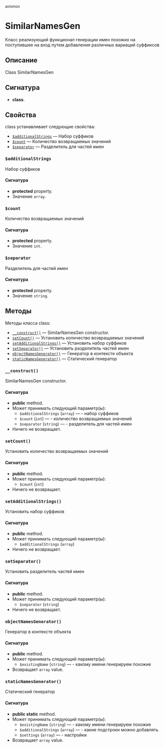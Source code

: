 <small>avtomon</small>

SimilarNamesGen
===============

Класс реализующий функционал генерации имен похожих на поступившее на вход
путем добавления различных вариаций суффиксов

Описание
-----------

Class SimilarNamesGen

Сигнатура
---------

- **class**.

Свойства
----------

class устанавливает следующие свойства:

- [`$additionalStrings`](#$additionalStrings) &mdash; Набор суффиков
- [`$count`](#$count) &mdash; Количество возвращаемых значений
- [`$separator`](#$separator) &mdash; Разделитель для частей имен

### `$additionalStrings` <a name="additionalStrings"></a>

Набор суффиков

#### Сигнатура

- **protected** property.
- Значение `array`.

### `$count` <a name="count"></a>

Количество возвращаемых значений

#### Сигнатура

- **protected** property.
- Значение `int`.

### `$separator` <a name="separator"></a>

Разделитель для частей имен

#### Сигнатура

- **protected** property.
- Значение `string`.

Методы
-------

Методы класса class:

- [`__construct()`](#__construct) &mdash; SimilarNamesGen constructor.
- [`setCount()`](#setCount) &mdash; Установить количество возвращаемых значений
- [`setAdditionalStrings()`](#setAdditionalStrings) &mdash; Установить набор суффиков
- [`setSeparator()`](#setSeparator) &mdash; Установить разделитель частей имен
- [`objectNamesGenerator()`](#objectNamesGenerator) &mdash; Генератор в контексте объекта
- [`staticNamesGenerator()`](#staticNamesGenerator) &mdash; Статический генератор

### `__construct()` <a name="__construct"></a>

SimilarNamesGen constructor.

#### Сигнатура

- **public** method.
- Может принимать следующий параметр(ы):
    - `$additionalStrings` (`array`) &mdash; - набор суффиков
    - `$count` (`int`) &mdash; - количество возвращаемых значений
    - `$separator` (`string`) &mdash; - разделитель для частей имен
- Ничего не возвращает.

### `setCount()` <a name="setCount"></a>

Установить количество возвращаемых значений

#### Сигнатура

- **public** method.
- Может принимать следующий параметр(ы):
    - `$count` (`int`)
- Ничего не возвращает.

### `setAdditionalStrings()` <a name="setAdditionalStrings"></a>

Установить набор суффиков

#### Сигнатура

- **public** method.
- Может принимать следующий параметр(ы):
    - `$additionalStrings` (`array`)
- Ничего не возвращает.

### `setSeparator()` <a name="setSeparator"></a>

Установить разделитель частей имен

#### Сигнатура

- **public** method.
- Может принимать следующий параметр(ы):
    - `$separator` (`string`)
- Ничего не возвращает.

### `objectNamesGenerator()` <a name="objectNamesGenerator"></a>

Генератор в контексте объекта

#### Сигнатура

- **public** method.
- Может принимать следующий параметр(ы):
    - `$existingName` (`string`) &mdash; - какому имени генерируем похожие
- Возвращает `array` value.

### `staticNamesGenerator()` <a name="staticNamesGenerator"></a>

Статический генератор

#### Сигнатура

- **public static** method.
- Может принимать следующий параметр(ы):
    - `$existingName` (`string`) &mdash; - какому имени генерируем похожие
    - `$additionalStrings` (`array`) &mdash; - какие подстроки можно добавлять
    - `$settings` (`array`) &mdash; - настройки
- Возвращает `array` value.

